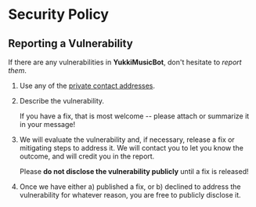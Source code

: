 # Security Policy

## Reporting a Vulnerability

If there are any vulnerabilities in **YukkiMusicBot**, don't hesitate to _report them_.

1. Use any of the [private contact addresses](https://github.com/TeamYukki/YukkiMusicBot#support).

2. Describe the vulnerability.

   If you have a fix, that is most welcome -- please attach or summarize it in your message!

3. We will evaluate the vulnerability and, if necessary, release a fix or mitigating steps to address it. We will contact you to let you know the outcome, and will credit you in the report.

   Please **do not disclose the vulnerability publicly** until a fix is released!

4. Once we have either a) published a fix, or b) declined to address the vulnerability for whatever reason, you are free to publicly disclose it.
